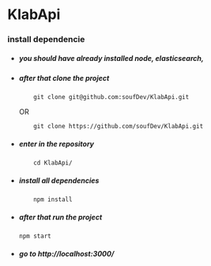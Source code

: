 # KlabApi

### install dependencie

* ##### you should have already installed node, elasticsearch,

* ##### after that clone the project

	      git clone git@github.com:soufDev/KlabApi.git

    OR

	      git clone https://github.com/soufDev/KlabApi.git

* ##### enter in the repository

	      cd KlabApi/
* ##### install all dependencies

		  npm install

* ##### after that run the project

      npm start

* ##### go to http://localhost:3000/
